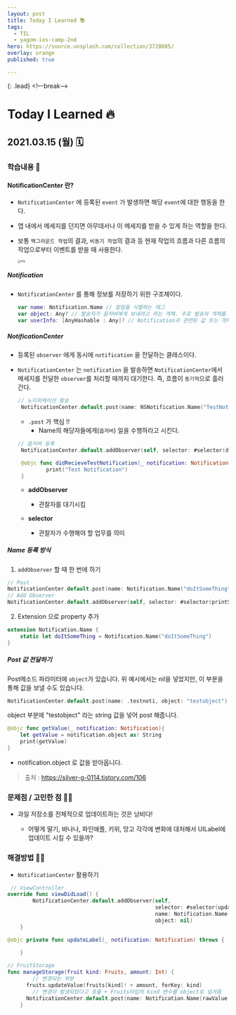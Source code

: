 ```yaml
---
layout: post
title: Today I Learned 📚
tags:
  - TIL
  - yagom-ios-camp-2nd
hero: https://source.unsplash.com/collection/3728885/
overlay: orange
published: true

---
```


{: .lead}
<!–-break-–>

# Today I Learned 🔥

## 2021.03.15 (월) 🗓

### 학습내용 📝

#### NotificationCenter 란?

- `NotificationCenter` 에 등록된 `event` 가 발생하면 해당 `event`에 대한 행동을 한다.

- 앱 내에서 메세지를 던지면 아무데서나 이 메세지를 받을 수 있게 하는 역할을 한다.

- 보통 `백그라운드 작업`의 결과, `비동기 작업`의 결과 등 현재 작업의 흐름과 다른 흐름의 작업으로부터 이벤트를 받을 때 사용한다.

  

  <img src="https://blog.kakaocdn.net/dn/bha9T2/btqI082BBfE/s3vLeZzvH3XhK4Vk6saXk1/img.png" alt="img" style="zoom:40%;" />

  

##### Notification

- `NotificationCenter` 를 통해 정보를 저장하기 위한 구조체이다.

  ```swift
  var name: Notification.Name // 알림을 식별하는 태그
  var object: Any? // 발송자가 옵저버에게 보내려고 하는 객체. 주로 발송자 객체를 전달하는 데 쓰임
  var userInfo: [AnyHashable : Any]? // Notification과 관련된 값 또는 객체의 저장소
  ```



##### NotificationCenter

- 등록된 `observer` 에게 동시에 `notification` 을 전달하는 클래스이다.

- `NotificationCenter` 는 `notification` 을 발송하면 `NotificationCenter`에서 메세지를 전달한 `observer`를 처리할 때까지 대기한다. 즉, 흐름이 `동기적`으로 흘러간다.

  ```swift
  // 노티피케이션 발송
   NotificationCenter.default.post(name: NSNotification.Name("TestNotification"), object: nil, userInfo: nil)
  ```

  - `.post` 가 핵심 !!
    - Name의 해당자들에게(`옵저버`) 일을 수행하라고 시킨다.

  ```swift
  // 옵저버 등록
   NotificationCenter.default.addObserver(self, selector: #selector(didRecieveTestNotification(_:)), name: NSNotification.Name("TestNotification"), object: nil)
  
   @objc func didRecieveTestNotification(_ notification: Notification) {
           print("Test Notification")
   }
  ```

  - **addObserver** 
    - 관찰자를 대기시킴

  - **selector** 
    - 관찰자가 수행해야 할 업무를 의미

   

##### Name 등록 방식

1. `addObserver` 할 때 한 번에 하기

```swift
// Post
NotificationCenter.default.post(name: Notification.Name("doItSomeThing"), object: nil)
// Add Observer
NotificationCenter.default.addObserver(self, selector: #selector(printSomeThing(_:)), name: Notification.Name("doItSomeThing"), object: nil)
```

2. Extension 으로 property 추가

```swift
extension Notification.Name {
    static let doItSomeThing = Notification.Name("doItSomeThing")
}
```



##### Post 값 전달하기

Post메소드 파라미터에 `object`가 있습니다. 위 예시에서는 nil을 넣었지만, 이 부분을 통해 값을 보낼 수도 있습니다.

```swift
NotificationCenter.default.post(name: .testnoti, object: "testobject")
```

object 부분에 "testobject" 라는 string 값을 넣어 post 해줍니다.

```swift
@objc func getValue(_ notification: Notification){
	let getValue = notification.object as! String
	print(getValue)
}
```

- notification.object 로 값을 받아옵니다.

> 출처 : https://silver-g-0114.tistory.com/106



### 문제점 / 고민한 점 🤦🏼

- 과일 저장소를 전체적으로 업데이트하는 것은 낭비다!

  - 어떻게 딸기, 바나나, 파인애플, 키위, 망고 각각에 변화에 대처해서 UILabel에 업데이트 시킬 수 있을까?

  

### 해결방법 🙋🏼

- `NotificationCenter` 활용하기

```swift
 // ViewController
override func viewDidLoad() {
        NotificationCenter.default.addObserver(self,
                                               selector: #selector(updateLabel(_ :)),
                                               name: Notification.Name(rawValue: "changeFruitAmount"),
                                               object: nil)
    }

@objc private func updateLabel(_ notification: Notification) throws {
        
    }
```



```swift
// FruitStorage 
func manageStorage(fruit kind: Fruits, amount: Int) {
  		// 변경되는 부분
      fruits.updateValue(fruits[kind]! + amount, forKey: kind) 
  		// 변경이 발생되었다고 호출 + Fruits타입의 kind 변수를 object로 넘겨줌
      NotificationCenter.default.post(name: Notification.Name(rawValue: "changeFruitAmount"), object: kind) 
    }
```

